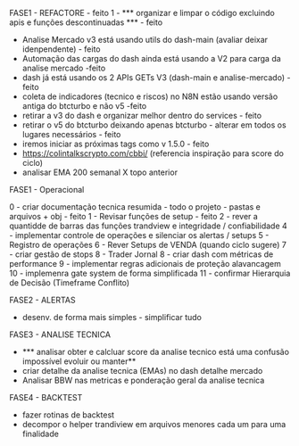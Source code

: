 FASE1 - REFACTORE - feito
1 -  *** organizar e limpar o código excluindo apis e funções descontinuadas *** - feito
- Analise Mercado v3 está usando utils do dash-main (avaliar deixar idenpendente) - feito
- Automação das cargas do dash ainda está usando a V2 para carga da analise mercado -feito
- dash já está usando os 2 APIs GETs V3 (dash-main e analise-mercado) -feito
- coleta de indicadores (tecnico e riscos) no N8N estão usando versão antiga do btcturbo e não v5 -feito
- retirar a v3 do dash e organizar melhor dentro do services - feito
- retirar o v5 do btcturbo deixando apenas btcturbo - alterar em todos os lugares necessários - feito
- iremos iniciar as próximas tags como v 1.5.0 - feito
- https://colintalkscrypto.com/cbbi/ (referencia inspiração para score do ciclo)
- analisar EMA 200 semanal X topo anterior

FASE1 - Operacional

0 - criar  documentação tecnica resumida - todo o projeto - pastas e arquivos + obj - feito
1 - Revisar funções de setup - feito
2 - rever a quantidde de barras das funções trandview e integridade / confiabilidade
4 - implementar controle de operações e silenciar os alertas / setups
5 - Registro de operações
6 - Rever Setups de VENDA (quando ciclo sugere)
7 - criar gestão de stops
8 - Trader Jornal
8 - criar dash com métricas de performance
9 - implementar regras adicionais de proteção alavancagem
10 - implemenra gate system de forma simplificada
11 - confirmar Hierarquia de Decisão (Timeframe Conflito)


FASE2 - ALERTAS
- desenv. de forma mais simples - simplificar tudo

FASE3 - ANALISE TECNICA
-  *** analisar obter e calcluar score da analise tecnico está uma confusão impossível evoluir ou manter**
- criar detalhe da analise tecnica (EMAs) no dash detalhe mercado
- Analisar BBW nas metricas e ponderação geral da analise tecnica

FASE4 - BACKTEST
- fazer rotinas de backtest
- decompor o helper trandiview em arquivos menores cada um para uma finalidade


